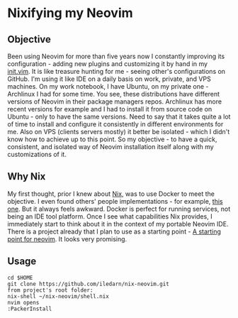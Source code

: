Nixifying my Neovim
===================

## Objective

Been using Neovim for more than five years now I constantly improving its configuration - adding new plugins and customizing it by hand in my 
[init.vim](https://github.com/iledarn/configfiles/blob/master/init.vim).
It is like treasure hunting for me - seeing other's configurations on GitHub. I'm using it like IDE on a daily basis on work, private, and VPS
machines. On my work notebook, I have Ubuntu, on my private one - Archlinux I had for some time. You see, these distributions have different versions of Neovim in their package managers repos.
Archlinux has more recent versions for example and I had to install it from source code on Ubuntu - only to have the same versions.
Need to say that it takes quite a lot of time to install and configure it consistently in different environments for me. Also on VPS (clients servers mostly)
it better be isolated - which I didn't know how to achieve up to this point.
So my objective - to have a quick, consistent, and isolated way of Neovim installation itself along with my customizations of it.

## Why Nix

My first thought, prior I knew about [Nix](https://nixos.org/guides/how-nix-works.html), was to use Docker to meet the objective.
I even found others' people implementations - for example, [this one](https://github.com/MashMB/nvim-ide).
But it always feels awkward. Docker is perfect for running services, not being an IDE tool platform.
Once I see what capabilities Nix provides, I immediately start to think about it in the context of my portable Neovim IDE.
There is a project already that I plan to use as a starting point - [A starting point for neovim](https://github.com/nvim-lua/kickstart.nvim).
It looks very promising.

## Usage

```
cd $HOME
git clone https://github.com/iledarn/nix-neovim.git
from project's root folder:
nix-shell ~/nix-neovim/shell.nix
nvim opens
:PackerInstall
```


